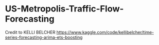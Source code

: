 # US-Metropolis-Traffic-Flow-Forecasting
Credit to KELLI BELCHER https://www.kaggle.com/code/kellibelcher/time-series-forecasting-arima-ets-boosting
